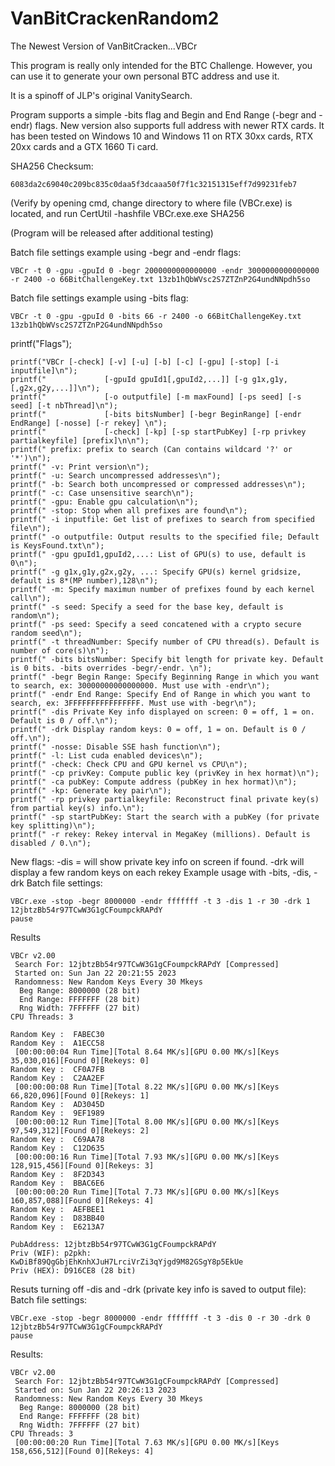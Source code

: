 # VanBitCrackenRandom2
The Newest Version of VanBitCracken...VBCr

This program is really only intended for the BTC Challenge. However, you can use it to generate your own personal BTC address and use it.

It is a spinoff of JLP's original VanitySearch.

Program supports a simple -bits flag and Begin and End Range (-begr and -endr) flags. New version also supports full address with newer RTX cards. It has been tested on Windows 10 and Windows 11 on RTX 30xx cards, RTX 20xx cards and a GTX 1660 Ti card.

SHA256 Checksum:
```
6083da2c69040c209bc835c0daa5f3dcaaa50f7f1c32151315eff7d99231feb7
```
(Verify by opening cmd, change directory to where file (VBCr.exe) is located, and run CertUtil -hashfile VBCr.exe.exe SHA256


(Program will be released after additional testing)

Batch file settings example using -begr and -endr flags:
```
VBCr -t 0 -gpu -gpuId 0 -begr 2000000000000000 -endr 3000000000000000 -r 2400 -o 66BitChallengeKey.txt 13zb1hQbWVsc2S7ZTZnP2G4undNNpdh5so
```

Batch file settings example using -bits flag:
```
VBCr -t 0 -gpu -gpuId 0 -bits 66 -r 2400 -o 66BitChallengeKey.txt 13zb1hQbWVsc2S7ZTZnP2G4undNNpdh5so
```

printf("Flags");

    printf("VBCr [-check] [-v] [-u] [-b] [-c] [-gpu] [-stop] [-i inputfile]\n");
	printf("             [-gpuId gpuId1[,gpuId2,...]] [-g g1x,g1y,[,g2x,g2y,...]]\n");
	printf("             [-o outputfile] [-m maxFound] [-ps seed] [-s seed] [-t nbThread]\n");
	printf("             [-bits bitsNumber] [-begr BeginRange] [-endr EndRange] [-nosse] [-r rekey] \n");
	printf("             [-check] [-kp] [-sp startPubKey] [-rp privkey partialkeyfile] [prefix]\n\n");
	printf(" prefix: prefix to search (Can contains wildcard '?' or '*')\n");
	printf(" -v: Print version\n");
	printf(" -u: Search uncompressed addresses\n");
	printf(" -b: Search both uncompressed or compressed addresses\n");
	printf(" -c: Case unsensitive search\n");
	printf(" -gpu: Enable gpu calculation\n");
	printf(" -stop: Stop when all prefixes are found\n");
	printf(" -i inputfile: Get list of prefixes to search from specified file\n");
	printf(" -o outputfile: Output results to the specified file; Default is KeysFound.txt\n");
	printf(" -gpu gpuId1,gpuId2,...: List of GPU(s) to use, default is 0\n");
	printf(" -g g1x,g1y,g2x,g2y, ...: Specify GPU(s) kernel gridsize, default is 8*(MP number),128\n");
	printf(" -m: Specify maximun number of prefixes found by each kernel call\n");
	printf(" -s seed: Specify a seed for the base key, default is random\n");
	printf(" -ps seed: Specify a seed concatened with a crypto secure random seed\n");
	printf(" -t threadNumber: Specify number of CPU thread(s). Default is number of core(s)\n");
	printf(" -bits bitsNumber: Specify bit length for private key. Default is 0 bits. -bits overrides -begr/-endr. \n");
	printf(" -begr Begin Range: Specify Beginning Range in which you want to search, ex: 30000000000000000. Must use with -endr\n");
	printf(" -endr End Range: Specify End of Range in which you want to search, ex: 3FFFFFFFFFFFFFFFF. Must use with -begr\n");
	printf(" -dis Private Key info displayed on screen: 0 = off, 1 = on. Default is 0 / off.\n");
	printf(" -drk Display random keys: 0 = off, 1 = on. Default is 0 / off.\n");
	printf(" -nosse: Disable SSE hash function\n");
	printf(" -l: List cuda enabled devices\n");
	printf(" -check: Check CPU and GPU kernel vs CPU\n");
	printf(" -cp privKey: Compute public key (privKey in hex hormat)\n");
	printf(" -ca pubKey: Compute address (pubKey in hex hormat)\n");
	printf(" -kp: Generate key pair\n");
	printf(" -rp privkey partialkeyfile: Reconstruct final private key(s) from partial key(s) info.\n");
	printf(" -sp startPubKey: Start the search with a pubKey (for private key splitting)\n");
	printf(" -r rekey: Rekey interval in MegaKey (millions). Default is disabled / 0.\n");

New flags: -dis = will show private key info on screen if found. -drk will display a few random keys on each rekey
Example usage with -bits, -dis, -drk
Batch file settings:
```
VBCr.exe -stop -begr 8000000 -endr fffffff -t 3 -dis 1 -r 30 -drk 1 12jbtzBb54r97TCwW3G1gCFoumpckRAPdY
pause
```

Results
```
VBCr v2.00
 Search For: 12jbtzBb54r97TCwW3G1gCFoumpckRAPdY [Compressed]
 Started on: Sun Jan 22 20:21:55 2023
 Randomness: New Random Keys Every 30 Mkeys
  Beg Range: 8000000 (28 bit)
  End Range: FFFFFFF (28 bit)
  Rng Width: 7FFFFFF (27 bit)
CPU Threads: 3

Random Key :  FABEC30
Random Key :  A1ECC58
 [00:00:00:04 Run Time][Total 8.64 MK/s][GPU 0.00 MK/s][Keys 35,030,016][Found 0][Rekeys: 0]
Random Key :  CF0A7FB
Random Key :  C2AA2EF
 [00:00:00:08 Run Time][Total 8.22 MK/s][GPU 0.00 MK/s][Keys 66,820,096][Found 0][Rekeys: 1]
Random Key :  AD3045D
Random Key :  9EF1989
 [00:00:00:12 Run Time][Total 8.00 MK/s][GPU 0.00 MK/s][Keys 97,549,312][Found 0][Rekeys: 2]
Random Key :  C69AA78
Random Key :  C12D635
 [00:00:00:16 Run Time][Total 7.93 MK/s][GPU 0.00 MK/s][Keys 128,915,456][Found 0][Rekeys: 3]
Random Key :  8F2D343
Random Key :  BBAC6E6
 [00:00:00:20 Run Time][Total 7.73 MK/s][GPU 0.00 MK/s][Keys 160,857,088][Found 0][Rekeys: 4]
Random Key :  AEFBEE1
Random Key :  D83BB40
Random Key :  E6213A7

PubAddress: 12jbtzBb54r97TCwW3G1gCFoumpckRAPdY
Priv (WIF): p2pkh: KwDiBf89QgGbjEhKnhXJuH7LrciVrZi3qYjgd9M82GSgY8p5EkUe
Priv (HEX): D916CE8 (28 bit)
```

Resuts turning off -dis and -drk (private key info is saved to output file):
Batch file settings:
```
VBCr.exe -stop -begr 8000000 -endr fffffff -t 3 -dis 0 -r 30 -drk 0 12jbtzBb54r97TCwW3G1gCFoumpckRAPdY
pause
```
Results:
```
VBCr v2.00
 Search For: 12jbtzBb54r97TCwW3G1gCFoumpckRAPdY [Compressed]
 Started on: Sun Jan 22 20:26:13 2023
 Randomness: New Random Keys Every 30 Mkeys
  Beg Range: 8000000 (28 bit)
  End Range: FFFFFFF (28 bit)
  Rng Width: 7FFFFFF (27 bit)
CPU Threads: 3
 [00:00:00:20 Run Time][Total 7.63 MK/s][GPU 0.00 MK/s][Keys 158,656,512][Found 0][Rekeys: 4]
```
